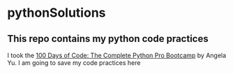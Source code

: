 # pythonSolutions
## This repo contains my python code practices

I took the [100 Days of Code: The Complete Python Pro Bootcamp](https://www.udemy.com/course/100-days-of-code) by Angela Yu.
I am going to save my code practices here
